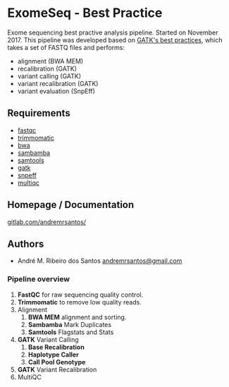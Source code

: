 # ExomeSeq - Best Practice

Exome sequencing best practive analysis pipeline. Started on 
November 2017. This pipeline was developed based on 
[GATK's best practices](https://software.broadinstitute.org/gatk/best-practices/), 
which takes a set of FASTQ files and performs:

- alignment (BWA MEM)
- recalibration (GATK)
- variant calling (GATK)
- variant recalibration (GATK)
- variant evaluation (SnpEff)

## Requirements

- [fastqc](https://www.bioinformatics.babraham.ac.uk/projects/fastqc/)
- [trimmomatic](trimmomatic)
- [bwa](http://bio-bwa.sourceforge.net)
- [sambamba](http://lomereiter.github.io/sambamba/)
- [samtools](https://samtools.github.io)
- [gatk](https://software.broadinstitute.org/gatk/)
- [snpeff](http://snpeff.sourceforge.net)
- [multiqc](http://multiqc.info)

## Homepage / Documentation

[gitlab.com/andremrsantos/](https://gitlab.com/andremrsantos/exomeseq)

## Authors

- André M. Ribeiro dos Santos <andremrsantos@gmail.com>

### Pipeline overview

1.  **FastQC** for raw sequencing quality control.
2.  **Trimmomatic** to remove low quality reads.
3.  Alignment
    1. **BWA MEM** alignment and sorting.
    2. **Sambamba** Mark Duplicates
    3. **Samtools** Flagstats and Stats
4.  **GATK** Variant Calling
    1. **Base Recalibration** 
    2. **Haplotype Caller**
    3. **Call Pool Genotype**
5.  **GATK** Variant Recalibration
6.  MultiQC